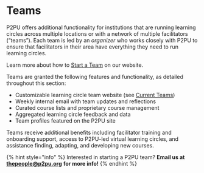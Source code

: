# Teams

P2PU offers additional functionality for institutions that are running learning circles across multiple locations or with a network of multiple facilitators (“teams”). Each team is led by an _organizer_ who works closely with P2PU to ensure that facilitators in their area have everything they need to run learning circles.‌

Learn more about how to [Start a Team](https://www.p2pu.org/en/teams/) on our website.

Teams are granted the following features and functionality, as detailed throughout this section:

* Customizable learning circle team website (see [Current Teams](https://www.p2pu.org/en/about/#teams))
* Weekly internal email with team updates and reflections
* Curated course lists and proprietary course management
* Aggregated learning circle feedback and data
* Team profiles featured on the P2PU site

Teams receive additional benefits including facilitator training and onboarding support, access to P2PU-led virtual learning circles, and assistance finding, adapting, and developing new courses.&#x20;

{% hint style="info" %}
Interested in starting a P2PU team? **Email us at** [**thepeople@p2pu.org**](mailto:thepeople@p2pu.org) **for more info!**&#x20;
{% endhint %}



### ​ <a href="#undefined" id="undefined"></a>

‌

### ‌ <a href="#customizing-the-team-site" id="customizing-the-team-site"></a>







####

### &#x20;
